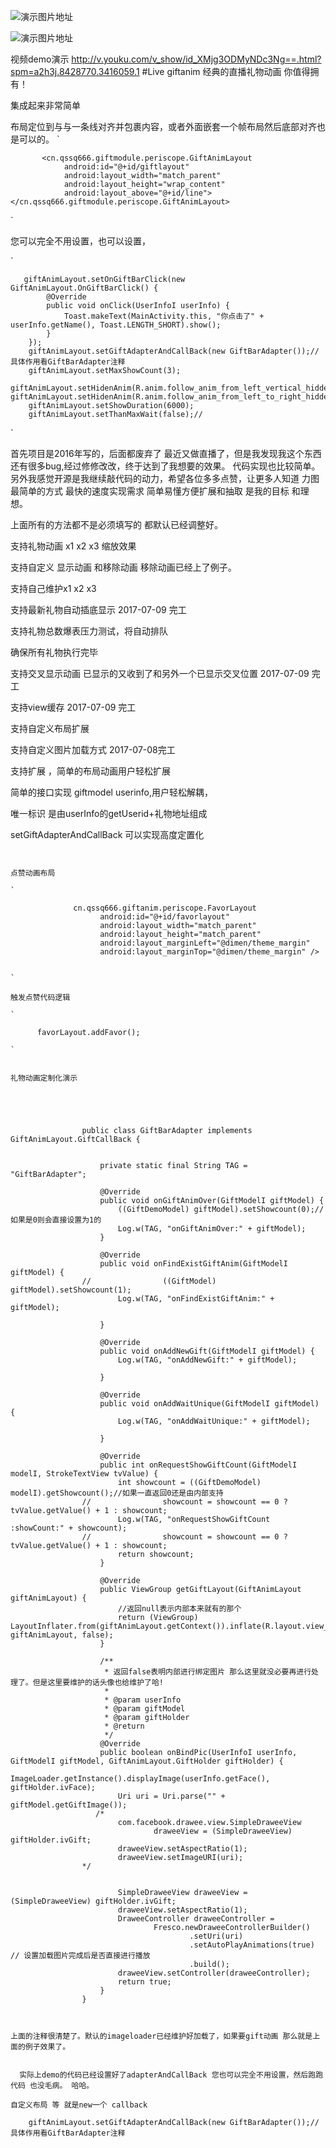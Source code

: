 


![演示图片地址](https://github.com/qssq/giftanim/blob/master/Pictures/1.gif)

![演示图片地址](https://github.com/qssq/giftanim/blob/master/Pictures/anim.gif)

视频demo演示
http://v.youku.com/v_show/id_XMjg3ODMyNDc3Ng==.html?spm=a2h3j.8428770.3416059.1
#Live giftanim 经典的直播礼物动画 你值得拥有！

集成起来非常简单

布局定位到与与一条线对齐并包裹内容，或者外面嵌套一个帧布局然后底部对齐也是可以的。
`

		   <cn.qssq666.giftmodule.periscope.GiftAnimLayout
		        android:id="@+id/giftlayout"
		        android:layout_width="match_parent"
		        android:layout_height="wrap_content"
		        android:layout_above="@+id/line"></cn.qssq666.giftmodule.periscope.GiftAnimLayout>


`






您可以完全不用设置，也可以设置，



`

       giftAnimLayout.setOnGiftBarClick(new GiftAnimLayout.OnGiftBarClick() {
            @Override
            public void onClick(UserInfoI userInfo) {
                Toast.makeText(MainActivity.this, "你点击了" + userInfo.getName(), Toast.LENGTH_SHORT).show();
            }
        });
        giftAnimLayout.setGiftAdapterAndCallBack(new GiftBarAdapter());//具体作用看GiftBarAdapter注释
        giftAnimLayout.setMaxShowCount(3);
        giftAnimLayout.setHidenAnim(R.anim.follow_anim_from_left_vertical_hidden);//  giftAnimLayout.setHidenAnim(R.anim.follow_anim_from_left_to_right_hidden);
        giftAnimLayout.setShowDuration(6000);
        giftAnimLayout.setThanMaxWait(false);//


`


首先项目是2016年写的，后面都废弃了 最近又做直播了，但是我发现我这个东西还有很多bug,经过修修改改，终于达到了我想要的效果。 代码实现也比较简单。
另外我感觉开源是我继续敲代码的动力，希望各位多多点赞，让更多人知道  力图最简单的方式 最快的速度实现需求 简单易懂方便扩展和抽取 是我的目标 和理想。




上面所有的方法都不是必须填写的  都默认已经调整好。

支持礼物动画 x1 x2 x3 缩放效果

支持自定义 显示动画 和移除动画  移除动画已经上了例子。

支持自己维护x1 x2 x3

支持最新礼物自动插底显示  2017-07-09 完工

支持礼物总数爆表压力测试，将自动排队 

确保所有礼物执行完毕

支持交叉显示动画  已显示的又收到了和另外一个已显示交叉位置 2017-07-09 完工
  
支持view缓存  2017-07-09 完工

支持自定义布局扩展

支持自定义图片加载方式  2017-07-08完工

支持扩展 ，简单的布局动画用户轻松扩展

简单的接口实现 giftmodel userinfo,用户轻松解耦，

唯一标识 是由userInfo的getUserid+礼物地址组成


setGiftAdapterAndCallBack 可以实现高度定置化 








```


点赞动画布局

`			
			
			  cn.qssq666.giftanim.periscope.FavorLayout
			        android:id="@+id/favorlayout"
			        android:layout_width="match_parent"
			        android:layout_height="match_parent"
			        android:layout_marginLeft="@dimen/theme_margin"
			        android:layout_marginTop="@dimen/theme_margin" />
			
			
`

触发点赞代码逻辑

`

 	  favorLayout.addFavor();

`


礼物动画定制化演示




				  
				public class GiftBarAdapter implements GiftAnimLayout.GiftCallBack {
				
				
				    private static final String TAG = "GiftBarAdapter";
				
				    @Override
				    public void onGiftAnimOver(GiftModelI giftModel) {
				        ((GiftDemoModel) giftModel).setShowcount(0);//如果是0则会直接设置为1的
				        Log.w(TAG, "onGiftAnimOver:" + giftModel);
				    }
				
				    @Override
				    public void onFindExistGiftAnim(GiftModelI giftModel) {
				//                ((GiftModel) giftModel).setShowcount(1);
				        Log.w(TAG, "onFindExistGiftAnim:" + giftModel);
				
				    }
				
				    @Override
				    public void onAddNewGift(GiftModelI giftModel) {
				        Log.w(TAG, "onAddNewGift:" + giftModel);
				
				    }
				
				    @Override
				    public void onAddWaitUnique(GiftModelI giftModel) {
				        Log.w(TAG, "onAddWaitUnique:" + giftModel);
				
				    }
				
				    @Override
				    public int onRequestShowGiftCount(GiftModelI modelI, StrokeTextView tvValue) {
				        int showcount = ((GiftDemoModel) modelI).getShowcount();//如果一直返回0还是由内部支持
				//                showcount = showcount == 0 ? tvValue.getValue() + 1 : showcount;
				        Log.w(TAG, "onRequestShowGiftCount :showCount:" + showcount);
				//                showcount = showcount == 0 ? tvValue.getValue() + 1 : showcount;
				        return showcount;
				    }
				
				    @Override
				    public ViewGroup getGiftLayout(GiftAnimLayout giftAnimLayout) {
				        //返回null表示内部本来就有的那个
				        return (ViewGroup) LayoutInflater.from(giftAnimLayout.getContext()).inflate(R.layout.view_live_gift_bar_prescro, giftAnimLayout, false);
				    }
				
				    /**
				     * 返回false表明内部进行绑定图片 那么这里就没必要再进行处理了。但是这里要维护的话头像也给维护了哈!
				     *
				     * @param userInfo
				     * @param giftModel
				     * @param giftHolder
				     * @return
				     */
				    @Override
				    public boolean onBindPic(UserInfoI userInfo, GiftModelI giftModel, GiftAnimLayout.GiftHolder giftHolder) {
				        ImageLoader.getInstance().displayImage(userInfo.getFace(), giftHolder.ivFace);
				        Uri uri = Uri.parse("" + giftModel.getGiftImage());
				   /*
				        com.facebook.drawee.view.SimpleDraweeView
				                draweeView = (SimpleDraweeView) giftHolder.ivGift;
				        draweeView.setAspectRatio(1);
				        draweeView.setImageURI(uri);
				*/
				
				
				        SimpleDraweeView draweeView = (SimpleDraweeView) giftHolder.ivGift;
				        draweeView.setAspectRatio(1);
				        DraweeController draweeController =
				                Fresco.newDraweeControllerBuilder()
				                        .setUri(uri)
				                        .setAutoPlayAnimations(true) // 设置加载图片完成后是否直接进行播放
				                        .build();
				        draweeView.setController(draweeController);
				        return true;
				    }
				}



上面的注释很清楚了。默认的imageloader已经维护好加载了，如果要gift动画 那么就是上面的例子效果了。


  实际上demo的代码已经设置好了adapterAndCallBack 您也可以完全不用设置，然后跑跑代码 也没毛病。 哈哈。

自定义布局 等 就是new一个 callback 

    giftAnimLayout.setGiftAdapterAndCallBack(new GiftBarAdapter());//具体作用看GiftBarAdapter注释